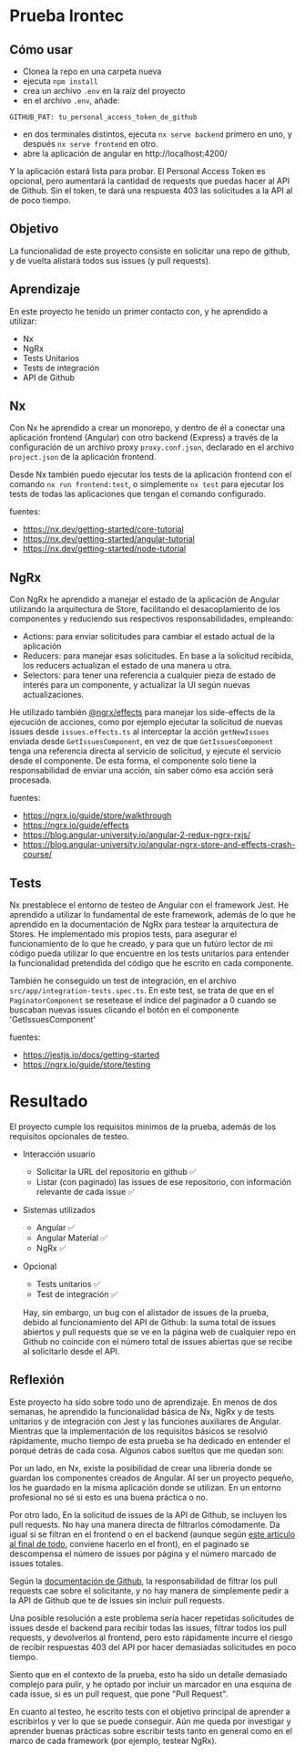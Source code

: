 # Prueba Irontec

## Cómo usar

- Clonea la repo en una carpeta nueva
- ejecuta `npm install`
- crea un archivo `.env` en la raíz del proyecto
- en el archivo `.env`, añade:

```
GITHUB_PAT: tu_personal_access_token_de_github
```
- en dos terminales distintos, ejecuta `nx serve backend` primero en uno, y después `nx serve frontend` en otro.
- abre la aplicación de angular en http://localhost:4200/

Y la aplicación estará lista para probar. El Personal Access Token es opcional, pero aumentará la cantidad de requests que puedas hacer al API de Github. Sin el token, te dará una respuesta 403 las solicitudes a la API al de poco tiempo.

## Objetivo

La funcionalidad de este proyecto consiste en solicitar una repo de github, y de vuelta alistará todos sus issues (y pull requests).

## Aprendizaje
En este proyecto he tenido un primer contacto con, y he aprendido a utilizar:

- Nx
- NgRx
- Tests Unitarios
- Tests de integración
- API de Github

## Nx

Con Nx he aprendido a crear un monorepo, y dentro de él a conectar una aplicación frontend (Angular) con otro backend (Express) a través de la configuración de un archivo proxy `proxy.conf.json`, declarado en el archivo `project.json` de la aplicación frontend. 

Desde Nx también puedo ejecutar los tests de la aplicación frontend con el comando `nx run frontend:test`, o simplemente `nx test` para ejecutar los tests de todas las aplicaciones que tengan el comando configurado.

fuentes: 
- https://nx.dev/getting-started/core-tutorial
- https://nx.dev/getting-started/angular-tutorial
-  https://nx.dev/getting-started/node-tutorial

## NgRx

Con NgRx he aprendido a manejar el estado de la aplicación de Angular utilizando la arquitectura de Store, facilitando el desacoplamiento de los componentes y reduciendo sus respectivos responsabilidades, empleando: 

- Actions: para enviar solicitudes para cambiar el estado actual de la aplicación
- Reducers: para manejar esas solicitudes. En base a la solicitud recibida, los reducers actualizan el estado de una manera u otra.
- Selectors: para tener una referencia a cualquier pieza de estado de interés para un componente, y actualizar la UI según nuevas actualizaciones.

He utilizado también [@ngrx/effects](https://ngrx.io/guide/effects) para manejar los side-effects de la ejecución de acciones, como por ejemplo ejecutar la solicitud de nuevas issues desde `issues.effects.ts` al interceptar la acción `getNewIssues` enviada desde `GetIssuesComponent`, en vez de que `GetIssuesComponent` tenga una referencia directa al servicio de solicitud, y ejecute el servicio desde el componente. De esta forma, el componente solo tiene la responsabilidad de enviar una acción, sin saber cómo esa acción será procesada.

fuentes: 
- https://ngrx.io/guide/store/walkthrough 
- https://ngrx.io/guide/effects
- https://blog.angular-university.io/angular-2-redux-ngrx-rxjs/
- https://blog.angular-university.io/angular-ngrx-store-and-effects-crash-course/

## Tests

Nx prestablece el entorno de testeo de Angular con el framework Jest. He aprendido a utilizar lo fundamental de este framework, además de lo que he aprendido en la documentación de NgRx para testear la arquitectura de Stores. He implementado mis propios tests, para asegurar el funcionamiento de lo que he creado, y para que un futúro lector de mi código pueda utilizar lo que encuentre en los tests unitarios para entender la funcionalidad pretendida del código que he escrito en cada componente.

También he conseguido un test de integración, en el archivo `src/app/integration-tests.spec.ts`. En este test, se trata de que en el `PaginatorComponent` se resetease el índice del paginador a 0 cuando se buscaban nuevas issues clicando el botón en el componente 'GetIssuesComponent'

fuentes:

- https://jestjs.io/docs/getting-started
- https://ngrx.io/guide/store/testing

# Resultado

El proyecto cumple los requisitos minimos de la prueba, además de los requisitos opcionales de testeo.

- Interacción usuario
  - Solicitar la URL del repositorio en github  ✅
  - Listar (con paginado) las issues de ese repositorio, con información relevante de cada issue ✅
  
- Sistemas utilizados
  - Angular          ✅
  - Angular Material ✅
  - NgRx             ✅
  
- Opcional
  - Tests unitarios  ✅
  - Test de integración ✅
  
  Hay, sin embargo, un bug con el alistador de issues de la prueba, debido al funcionamiento del API de Github: la suma total de issues abiertos y pull requests que se ve en la página web de cualquier repo en Github no coincide con el número total de issues abiertas que se recibe al solicitarlo desde el API.
   
## Reflexión

Este proyecto ha sido sobre todo uno de aprendizaje. En menos de dos semanas, he aprendido la funcionalidad básica de Nx, NgRx y de tests unitarios y de integración con Jest y las funciones auxiliares de Angular. Mientras que la implementación de los requisitos básicos se resolvió rápidamente, mucho tiempo de esta prueba se ha dedicado en entender el porqué detrás de cada cosa. Algunos cabos sueltos que me quedan son:

Por un lado, en Nx, existe la posibilidad de crear una librería donde se guardan los componentes creados de Angular. Al ser un proyecto pequeño, los he guardado en la misma aplicación donde se utilizan. En un entorno profesional no sé si esto es una buena práctica o no.

Por otro lado, En la solicitud de issues de la API de Github, se incluyen los pull requests. No hay una manera directa de filtrarlos cómodamente. Da igual si se filtran en el frontend o en el backend (aunque según [este artículo al final de todo](https://blog.angular-university.io/angular-ngrx-store-and-effects-crash-course/), conviene hacerlo en el front), en el paginado se descompensa el número de issues por página y el número marcado de issues totales. 

Según la [documentación de Github](https://docs.github.com/en/rest/issues/issues#list-repository-issues), la responsabilidad de filtrar los pull requests cae sobre el solicitante, y no hay manera de simplemente pedir a la API de Github que te de issues sin incluir pull requests.

Una posible resolución a este problema sería hacer repetidas solicitudes de issues desde el backend para recibir todas las issues, filtrar todos los pull requests, y devolverlos al frontend, pero esto rápidamente incurre el riesgo de recibir respuestas 403 del API por hacer demasiadas solicitudes en poco tiempo.

Siento que en el contexto de la prueba, esto ha sido un detalle demasiado complejo para pulir, y he optado por incluir un marcador en una esquina de cada issue, si es un pull request, que pone "Pull Request".

En cuanto al testeo, he escrito tests con el objetivo principal de aprender a escribirlos y ver lo que se puede conseguir. Aún me queda por investigar y aprender buenas prácticas sobre escribir tests tanto en general como en el marco de cada framework (por ejemplo, testear NgRx).
